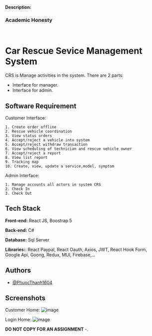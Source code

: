 


**Description:**


### Academic Honesty




﻿
#  Car Rescue Sevice Management System
CRS is Manage activities in the system. There are 2 parts:

 - Interface for manager.
 - Interface for admin.






## Software Requirement
Customer Interface:

    1. Create order offline
    2. Rescue vehicle coordination
    3. View status orders
    4. Accept/reject a vehicle into system
    5. Accept/reject withdraw transaction
    6. View scheduling of technician and rescue vehicle owner
    7. Accept/reject a report
    8. View list report
    9. Tracking map
    10. Create, view, update a service,model, symptom

Admin Interface: 

    1. Manage accounts all actors in system CRS
    2. Check In
    3. Check Out


## Tech Stack
**Front-end:** React JS, Boostrap 5

**Back-end:** C#

**Database:** Sql Server 

**Libraries:**: React Paypal, React Oauth, Axios, JWT, React Hook Form, Google Api, Goong, Redux, MUI, Firebase,...









## Authors

- [@PhuocThanh1604](https://www.github.com/PhuocThanh1604)


## Screenshots
Customer Home: 
![image](https://user-images.githubusercontent.com/39693803/184523403-c273a00e-5fee-48da-8e7e-750f022a4628.png)

Login Home: 
![image]([https://user-images.githubusercontent.com/39693803/184523387-ff161c43-5f45-42d5-90e4-3a7df727ead6.png](https://github.com/PhuocThanh1604/react-native-assigment3/assets/87697583/660a5e87-4367-4b01-b9d5-e9722044805b)https://github.com/PhuocThanh1604/react-native-assigment3/assets/87697583/660a5e87-4367-4b01-b9d5-e9722044805b)

**DO NOT COPY FOR AN ASSIGNMENT** -.
